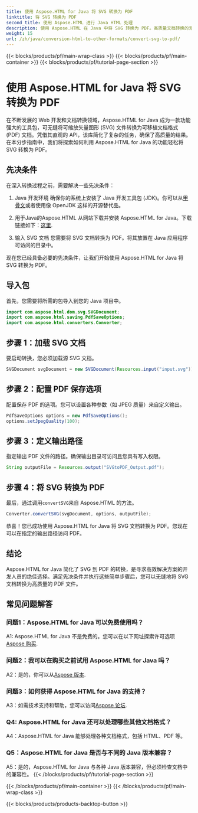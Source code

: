 ```yaml
---
title: 使用 Aspose.HTML for Java 将 SVG 转换为 PDF
linktitle: 将 SVG 转换为 PDF
second_title: 使用 Aspose.HTML 进行 Java HTML 处理
description: 使用 Aspose.HTML 在 Java 中将 SVG 转换为 PDF。高质量文档转换的无缝解决方案。
weight: 15
url: /zh/java/conversion-html-to-other-formats/convert-svg-to-pdf/
---
```


{{< blocks/products/pf/main-wrap-class >}}
{{< blocks/products/pf/main-container >}}
{{< blocks/products/pf/tutorial-page-section >}}

# 使用 Aspose.HTML for Java 将 SVG 转换为 PDF


在不断发展的 Web 开发和文档转换领域，Aspose.HTML for Java 成为一款功能强大的工具包，可无缝将可缩放矢量图形 (SVG) 文件转换为可移植文档格式 (PDF) 文档。凭借其直观的 API，该库简化了复杂的任务，确保了高质量的结果。在本分步指南中，我们将探索如何利用 Aspose.HTML for Java 的功能轻松将 SVG 转换为 PDF。

## 先决条件

在深入转换过程之前，需要解决一些先决条件：

1. Java 开发环境
确保你的系统上安装了 Java 开发工具包 (JDK)。你可以从[甲骨文](https://www.oracle.com/java/technologies/javase-downloads.html)或者使用像 OpenJDK 这样的开源替代品。

2. 用于Java的Aspose.HTML
从网站下载并安装 Aspose.HTML for Java。下载链接如下：[这里](https://releases.aspose.com/html/java/).

3. 输入 SVG 文档
您需要将 SVG 文档转换为 PDF。将其放置在 Java 应用程序可访问的目录中。

现在您已经具备必要的先决条件，让我们开始使用 Aspose.HTML for Java 将 SVG 转换为 PDF。

## 导入包

首先，您需要将所需的包导入到您的 Java 项目中。

```java
import com.aspose.html.dom.svg.SVGDocument;
import com.aspose.html.saving.PdfSaveOptions;
import com.aspose.html.converters.Converter;
```

## 步骤 1：加载 SVG 文档

要启动转换，您必须加载源 SVG 文档。

```java
SVGDocument svgDocument = new SVGDocument(Resources.input("input.svg"));
```

## 步骤 2：配置 PDF 保存选项

配置保存 PDF 的选项。您可以设置各种参数（如 JPEG 质量）来自定义输出。

```java
PdfSaveOptions options = new PdfSaveOptions();
options.setJpegQuality(100);
```

## 步骤 3：定义输出路径

指定输出 PDF 文件的路径。确保输出目录可访问且您具有写入权限。

```java
String outputFile = Resources.output("SVGtoPDF_Output.pdf");
```

## 步骤 4：将 SVG 转换为 PDF

最后，通过调用`convertSVG`来自 Aspose.HTML 的方法。

```java
Converter.convertSVG(svgDocument, options, outputFile);
```

恭喜！您已成功使用 Aspose.HTML for Java 将 SVG 文档转换为 PDF。您现在可以在指定的输出路径访问 PDF。

## 结论

Aspose.HTML for Java 简化了 SVG 到 PDF 的转换，是寻求高效解决方案的开发人员的绝佳选择。满足先决条件并执行这些简单步骤后，您可以无缝地将 SVG 文档转换为高质量的 PDF 文件。

## 常见问题解答

### 问题1：Aspose.HTML for Java 可以免费使用吗？

 A1: Aspose.HTML for Java 不是免费的。您可以在以下网址探索许可选项[Aspose 购买](https://purchase.aspose.com/buy).

### 问题2：我可以在购买之前试用 Aspose.HTML for Java 吗？

 A2：是的，你可以从[Aspose 版本](https://releases.aspose.com/html/java).

### 问题3：如何获得 Aspose.HTML for Java 的支持？

 A3：如需技术支持和帮助，您可以访问[Aspose 论坛](https://forum.aspose.com/).

### Q4: Aspose.HTML for Java 还可以处理哪些其他文档格式？

A4：Aspose.HTML for Java 能够处理各种文档格式，包括 HTML、PDF 等。

### Q5：Aspose.HTML for Java 是否与不同的 Java 版本兼容？

A5：是的，Aspose.HTML for Java 与各种 Java 版本兼容，但必须检查文档中的兼容性。
{{< /blocks/products/pf/tutorial-page-section >}}

{{< /blocks/products/pf/main-container >}}
{{< /blocks/products/pf/main-wrap-class >}}

{{< blocks/products/products-backtop-button >}}
